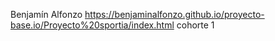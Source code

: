 Benjamín Alfonzo
https://benjaminalfonzo.github.io/proyecto-base.io/Proyecto%20sportia/index.html
cohorte 1
